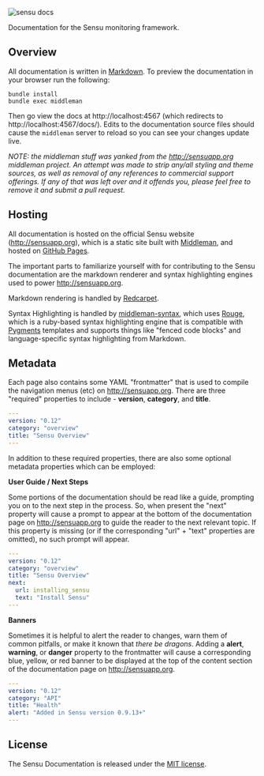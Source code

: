 ![sensu docs](https://raw.github.com/sensu/sensu/master/sensu-logo.png)

Documentation for the Sensu monitoring framework.

## Overview

All documentation is written in [Markdown][markdown]. To preview the documentation in your browser run the following:

``` shell
bundle install
bundle exec middleman
``` 

Then go view the docs at http://localhost:4567 (which redirects to http://localhost:4567/docs/). Edits to the documentation source files should cause the `middleman` server to reload so you can see your changes update live.

*NOTE:* _the middleman stuff was yanked from the http://sensuapp.org middleman project. An attempt was made to strip any/all styling and theme sources, as well as removal of any references to commercial support offerings. If any of that was left over and it offends you, please feel free to remove it and submit a pull request._

## Hosting

All documentation is hosted on the official Sensu website (http://sensuapp.org), which is a static site built with [Middleman][middleman], and hosted on [GitHub Pages][pages]. 

The important parts to familiarize yourself with for contributing to the Sensu documentation are the markdown renderer and syntax highlighting engines used to power http://sensuapp.org. 

Markdown rendering is handled by [Redcarpet][redcarpet]. 

Syntax Highlighting is handled by [middleman-syntax][syntax], which uses [Rouge][rouge], which is a ruby-based syntax highlighting engine that is compatible with [Pygments][pygments] templates and supports things like "fenced code blocks" and language-specific syntax highlighting from Markdown. 

## Metadata

Each page also contains some YAML "frontmatter" that is used to compile the navigation menus (etc) on http://sensuapp.org. There are three "required" properties to include - **version**, **category**, and **title**.

``` yaml
---
version: "0.12"
category: "overview"
title: "Sensu Overview"
--- 
```

In addition to these required properties, there are also some optional metadata properties which can be employed:

**User Guide / Next Steps**

Some portions of the documentation should be read like a guide, prompting you on to the next step in the process. So, when present the "next" property will cause a prompt to appear at the bottom of the documentation page on http://sensuapp.org to guide the reader to the next relevant topic. If this property is missing (or if the corresponding "url" + "text" properties are omitted), no such prompt will appear.

``` yaml
--- 
version: "0.12"
category: "overview"
title: "Sensu Overview"
next:
  url: installing_sensu
  text: "Install Sensu"
---
```

**Banners**

Sometimes it is helpful to alert the reader to changes, warn them of common pitfalls, or make it known that _there be dragons_. Adding a **alert**, **warning**, or **danger** property to the frontmatter will cause a corresponding blue, yellow, or red banner to be displayed at the top of the content section of the documentation page on http://sensuapp.org. 

``` yaml
---
version: "0.12"
category: "API"
title: "Health"
alert: "Added in Sensu version 0.9.13+"
---
```

## License
The Sensu Documentation is released under the 
[MIT license][mit-license].


[markdown]: http://daringfireball.net/projects/markdown/syntax
[sensuapp]: http://sensuapp.org
[middleman]: http://middlemanapp.com
[pages]: http://pages.github.com/
[redcarpet]: https://github.com/vmg/redcarpet
[syntax]: https://github.com/middleman/middleman-syntax
[rouge]: https://github.com/jayferd/rouge
[pygments]: http://pygments.org/
[mit-license]: https://raw.github.com/sensu/sensu-docs/master/MIT-LICENSE.txt


